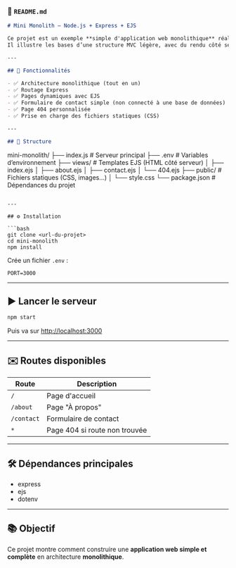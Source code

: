 ### 📄 `README.md`

```markdown
# Mini Monolith – Node.js + Express + EJS

Ce projet est un exemple **simple d'application web monolithique** réalisée avec **Node.js**, **Express** et **EJS**.  
Il illustre les bases d’une structure MVC légère, avec du rendu côté serveur.

---

## 🚀 Fonctionnalités

- ✅ Architecture monolithique (tout en un)
- ✅ Routage Express
- ✅ Pages dynamiques avec EJS
- ✅ Formulaire de contact simple (non connecté à une base de données)
- ✅ Page 404 personnalisée
- ✅ Prise en charge des fichiers statiques (CSS)

---

## 📁 Structure

```
mini-monolith/
├── index.js             # Serveur principal
├── .env                 # Variables d’environnement
├── views/               # Templates EJS (HTML côté serveur)
│   ├── index.ejs
│   ├── about.ejs
│   ├── contact.ejs
│   └── 404.ejs
├── public/              # Fichiers statiques (CSS, images…)
│   └── style.css
└── package.json         # Dépendances du projet
```

---

## ⚙️ Installation

```bash
git clone <url-du-projet>
cd mini-monolith
npm install
```

Crée un fichier `.env` :
```env
PORT=3000
```

---

## ▶️ Lancer le serveur

```bash
npm start
```

Puis va sur [http://localhost:3000](http://localhost:3000)

---

## ✉️ Routes disponibles

| Route        | Description                     |
|--------------|---------------------------------|
| `/`          | Page d'accueil                  |
| `/about`     | Page "À propos"                 |
| `/contact`   | Formulaire de contact           |
| `*`          | Page 404 si route non trouvée   |

---

## 🛠️ Dépendances principales

- express
- ejs
- dotenv

---

## 📚 Objectif 

Ce projet montre comment construire une **application web simple et complète** en architecture **monolithique**.

